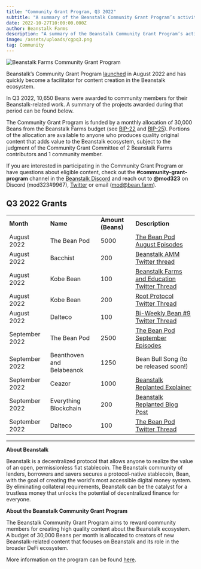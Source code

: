 ```yaml
---
title: "Community Grant Program, Q3 2022"
subtitle: "A summary of the Beanstalk Community Grant Program’s activity in Q3."
date: 2022-10-27T10:00:00.000Z
author: Beanstalk Farms
description: "A summary of the Beanstalk Community Grant Program’s activity in Q3."
image: /assets/uploads/cgpq3.png
tag: Community
---
```

![Beanstalk Farms Community Grant Program](/assets/uploads/cgpq3.png)

Beanstalk’s Community Grant Program [launched](https://bean.money/blog/community-grant-program) in August 2022 and has quickly become a facilitator for content creation in the Beanstalk ecosystem.

In Q3 2022, 10,650 Beans were awarded to community members for their Beanstalk-related work. A summary of the projects awarded during that period can be found below.

The Community Grant Program is funded by a monthly allocation of 30,000 Beans from the Beanstalk Farms budget (see [BIP-22](https://github.com/BeanstalkFarms/Beanstalk-Governance-Proposals/blob/master/bip/bip-22-bf-budget-q3-2022.md#initial-allocations) and [BIP-25](https://github.com/BeanstalkFarms/Beanstalk-Governance-Proposals/blob/master/bip/bip-25-bf-budget-q4-2022.md#initial-allocations)). Portions of the allocation are available to anyone who produces quality original content that adds value to the Beanstalk ecosystem, subject to the judgment of the Community Grant Committee of 2 Beanstalk Farms contributors and 1 community member.

If you are interested in participating in the Community Grant Program or have questions about eligible content, check out the **#community-grant-program** channel in the [Beanstalk Discord](https://discord.gg/beanstalk) and reach out to **@mod323** on Discord (mod323#9967), [Twitter](https://twitter.com/itsmod323) or email (mod@bean.farm).

## Q3 2022 Grants

<table>
  <tr>
   <td><strong>Month</strong>
   </td>
   <td><strong>Name</strong>
   </td>
   <td><strong>Amount (Beans)</strong>
   </td>
   <td><strong>Description</strong>
   </td>
  </tr>
  <tr>
   <td>August 2022
   </td>
   <td>The Bean Pod
   </td>
   <td>5000
   </td>
   <td><a href="https://anchor.fm/thebeanpodpodcast">The Bean Pod August Episodes</a>
   </td>
  </tr>
  <tr>
   <td>August 2022
   </td>
   <td>Bacchist
   </td>
   <td>200
   </td>
   <td><a href="https://twitter.com/bacchist/status/1562178962763161603">Beanstalk AMM Twitter thread</a>
   </td>
  </tr>
  <tr>
   <td>August 2022
   </td>
   <td>Kobe Bean
   </td>
   <td>100
   </td>
   <td><a href="https://twitter.com/kobeanstalk/status/1562450229550784515">Beanstalk Farms and Education Twitter Thread</a>
   </td>
  </tr>
  <tr>
   <td>August 2022
   </td>
   <td>Kobe Bean
   </td>
   <td>200
   </td>
   <td><a href="https://twitter.com/kobeanstalk/status/1560480699001540608">Root Protocol Twitter Thread</a>
   </td>
  </tr>
  <tr>
   <td>August 2022
   </td>
   <td>Dalteco
   </td>
   <td>100
   </td>
   <td><a href="https://twitter.com/beanstalkfarms/status/1560300180963880961">Bi-Weekly Bean #9 Twitter Thread</a>
   </td>
  </tr>
  <tr>
   <td>September 2022
   </td>
   <td>The Bean Pod
   </td>
   <td>2500
   </td>
   <td><a href="https://anchor.fm/thebeanpodpodcast">The Bean Pod September Episodes</a>
   </td>
  </tr>
  <tr>
   <td>September 2022
   </td>
   <td>Beanthoven and Belabeanok
   </td>
   <td>1250
   </td>
   <td>Bean Bull Song (to be released soon!)
   </td>
  </tr>
  <tr>
   <td>September 2022
   </td>
   <td>Ceazor
   </td>
   <td>1000
   </td>
   <td><a href="https://www.youtube.com/watch?v=0ynaAyqJrx4">Beanstalk Replanted Explainer</a>
   </td>
  </tr>
  <tr>
   <td>September 2022
   </td>
   <td>Everything Blockchain
   </td>
   <td>200
   </td>
   <td><a href="https://everythingblockchain.medium.com/beanstalk-series-rising-from-the-ashes-ch-0-1e685ccf24d9">Beanstalk Replanted Blog Post</a>
   </td>
  </tr>
  <tr>
   <td>September 2022
   </td>
   <td>Dalteco
   </td>
   <td>100
   </td>
   <td><a href="https://twitter.com/BeanstalkFarms/status/1575222735143571456">The Bean Pod Twitter Thread</a>
   </td>
  </tr>
</table>

***	*	*	*	***

**About Beanstalk**

Beanstalk is a decentralized protocol that allows anyone to realize the value of an open, permissionless fiat stablecoin. The Beanstalk community of lenders, borrowers and savers secures a protocol-native stablecoin, Bean, with the goal of creating the world’s most accessible digital money system. By eliminating collateral requirements, Beanstalk can be the catalyst for a trustless money that unlocks the potential of decentralized finance for everyone.

**About the Beanstalk Community Grant Program**

The Beanstalk Community Grant Program aims to reward community members for creating high quality content about the Beanstalk ecosystem. A budget of 30,000 Beans per month is allocated to creators of new Beanstalk-related content that focuses on Beanstalk and its role in the broader DeFi ecosystem. 

More information on the program can be found [here](https://docs.bean.money/almanac/community/community-grant-program). 
